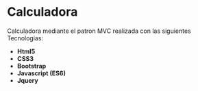 # Calculadora

Calculadora mediante el patron MVC realizada con las siguientes Tecnologias:

* __Html5__
* __CSS3__
* __Bootstrap__
* __Javascript (ES6)__
* __Jquery__
